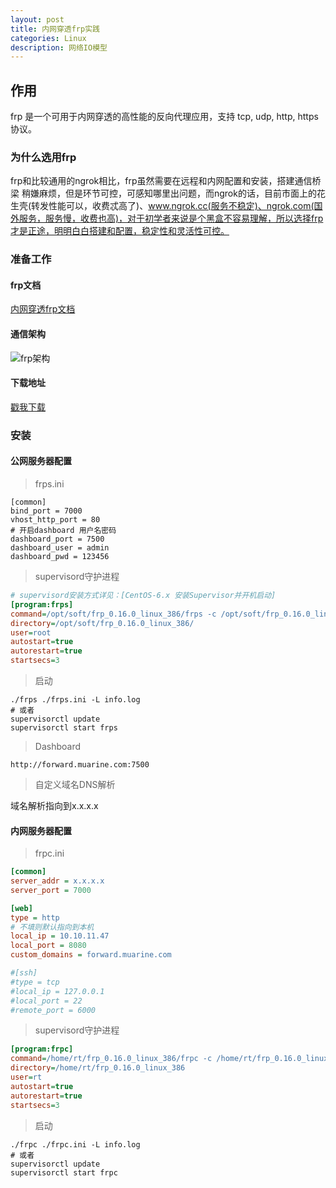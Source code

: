 ```yaml
---
layout: post
title: 内网穿透frp实践
categories: Linux
description: 网络IO模型
---
```


## 作用
frp 是一个可用于内网穿透的高性能的反向代理应用，支持 tcp, udp, http, https 协议。

### 为什么选用frp
frp和比较通用的ngrok相比，frp虽然需要在远程和内网配置和安装，搭建通信桥梁 稍嫌麻烦，但是环节可控，可感知哪里出问题，而ngrok的话，目前市面上的花生壳(转发性能可以，收费忒高了)、www.ngrok.cc(服务不稳定)、ngrok.com(国外服务，服务慢，收费也高)，对于初学者来说是个黑盒不容易理解，所以选择frp才是正途，明明白白搭建和配置，稳定性和灵活性可控。



### 准备工作

#### frp文档

 [内网穿透frp文档](https://github.com/fatedier/frp/blob/master/README_zh.md#%E9%80%9A%E8%BF%87%E8%87%AA%E5%AE%9A%E4%B9%89%E5%9F%9F%E5%90%8D%E8%AE%BF%E9%97%AE%E9%83%A8%E7%BD%B2%E4%BA%8E%E5%86%85%E7%BD%91%E7%9A%84-web-%E6%9C%8D%E5%8A%A1)

#### 通信架构

![frp架构](https://github.com/fatedier/frp/blob/master/doc/pic/architecture.png?raw=true)

#### 下载地址

[戳我下载](https://github.com/fatedier/frp/releases)

### 安装

#### 公网服务器配置

> frps.ini

```shell
[common]
bind_port = 7000
vhost_http_port = 80
# 开启dashboard 用户名密码
dashboard_port = 7500
dashboard_user = admin
dashboard_pwd = 123456
```

> supervisord守护进程

```ini
# supervisord安装方式详见：[CentOS-6.x 安装Supervisor并开机启动]
[program:frps]
command=/opt/soft/frp_0.16.0_linux_386/frps -c /opt/soft/frp_0.16.0_linux_386/frps.ini -L info.log
directory=/opt/soft/frp_0.16.0_linux_386/
user=root
autostart=true
autorestart=true
startsecs=3
```

> 启动

```shell
./frps ./frps.ini -L info.log
# 或者
supervisorctl update
supervisorctl start frps
```

> Dashboard

```wiki
http://forward.muarine.com:7500
```

> 自定义域名DNS解析

域名解析指向到x.x.x.x

#### 内网服务器配置

> frpc.ini

```ini
[common]
server_addr = x.x.x.x
server_port = 7000

[web]
type = http
# 不填则默认指向到本机
local_ip = 10.10.11.47
local_port = 8080
custom_domains = forward.muarine.com

#[ssh]
#type = tcp
#local_ip = 127.0.0.1
#local_port = 22
#remote_port = 6000
```

> supervisord守护进程

```ini
[program:frpc]
command=/home/rt/frp_0.16.0_linux_386/frpc -c /home/rt/frp_0.16.0_linux_386/frpc.ini -L info.log
directory=/home/rt/frp_0.16.0_linux_386
user=rt
autostart=true
autorestart=true
startsecs=3
```

> 启动

```shell
./frpc ./frpc.ini -L info.log
# 或者
supervisorctl update
supervisorctl start frpc
```
